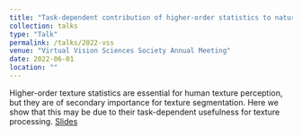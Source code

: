 ```yaml
---
title: "Task-dependent contribution of higher-order statistics to natural texture processing"
collection: talks
type: "Talk"
permalink: /talks/2022-vss
venue: "Virtual Vision Sciences Society Annual Meeting"
date: 2022-06-01
location: ""
---
```


Higher-order texture statistics are essential for human
texture perception, but they are of secondary importance
for texture segmentation. Here we show that this may be
due to their task-dependent usefulness for texture processing.
[Slides](/files/presentations/vss_2022_daniel_herrera.pdf)


